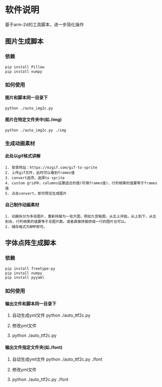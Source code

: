 # 软件说明

基于arm-2d的工具脚本，进一步简化操作

## 图片生成脚本

### 依赖

```sh
pip install Pillow
pip install numpy
```

### 如何使用

#### 图片和脚本同一目录下
    python ./auto_img2c.py
#### 图片在特定文件夹中(如./img)
    python ./auto_img2c.py ./img

### 生成动画素材

#### 此处以gif格式讲解
    1. 登录网站：https://ezgif.com/gif-to-sprite
    2. 上传gif文件，此时可以看到frames值
    3. convert选项，选择to sprite
    4. custom grid中，columns设置适合的值(可填frames值)，行列相乘的值要等于frames值
    5. 点击convert，即可预览生成图片

#### 自己制作动画素材
    1. 动画拆分为多张图片，重新拼接为一张大图，例如九宫格图，从左上开始，从上到下，从左到右，行列相乘的值要等于总图片数。或者直接拼接排成一行的图片也可以。
    2. 储存格式为BMP即可。

## 字体点阵生成脚本

### 依赖

```sh
pip install freetype-py
pip install numpy
pip install pyyaml
```

### 如何使用

#### 输出文件和脚本同一目录下
1. 自动生成yml文件
    python ./auto_ttf2c.py

2. 修改yml文件

3. python ./auto_ttf2c.py
    
#### 输出文件指定文件夹(如./font)
1. 自动生成yml文件
    python ./auto_ttf2c.py ./font

2. 修改yml文件

3. python ./auto_ttf2c.py ./font
